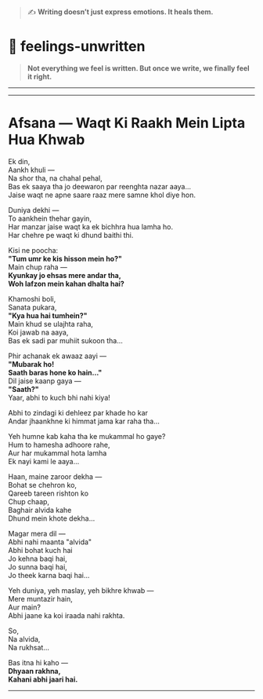 > ✍️ **Writing doesn’t just express emotions. It heals them.**

# 🌿 feelings-unwritten

> **Not everything we feel is written. But once we write, we finally feel it right.**  

---
---

# Afsana — Waqt Ki Raakh Mein Lipta Hua Khwab

Ek din,  
Aankh khuli —  
Na shor tha, na chahal pehal,  
Bas ek saaya tha jo deewaron par reenghta nazar aaya...  
Jaise waqt ne apne saare raaz mere samne khol diye hon.

Duniya dekhi —  
To aankhein thehar gayin,  
Har manzar jaise waqt ka ek bichhra hua lamha ho.  
Har chehre pe waqt ki dhund baithi thi.

Kisi ne poocha:  
**"Tum umr ke kis hisson mein ho?"**  
Main chup raha —  
**Kyunkay jo ehsas mere andar tha,  
Woh lafzon mein kahan dhalta hai?**

Khamoshi boli,  
Sanata pukara,  
**"Kya hua hai tumhein?"**  
Main khud se ulajhta raha,  
Koi jawab na aaya,  
Bas ek sadi par muhiit sukoon tha...

Phir achanak ek awaaz aayi —  
**"Mubarak ho!  
Saath baras hone ko hain..."**  
Dil jaise kaanp gaya —  
**"Saath?"**  
Yaar, abhi to kuch bhi nahi kiya!

Abhi to zindagi ki dehleez par khade ho kar  
Andar jhaankhne ki himmat jama kar raha tha...

Yeh humne kab kaha tha ke mukammal ho gaye?  
Hum to hamesha adhoore rahe,  
Aur har mukammal hota lamha  
Ek nayi kami le aaya...

Haan, maine zaroor dekha —  
Bohat se chehron ko,  
Qareeb tareen rishton ko  
Chup chaap,  
Baghair alvida kahe  
Dhund mein khote dekha...

Magar mera dil —  
Abhi nahi maanta "alvida"  
Abhi bohat kuch hai  
Jo kehna baqi hai,  
Jo sunna baqi hai,  
Jo theek karna baqi hai...

Yeh duniya, yeh maslay, yeh bikhre khwab —  
Mere muntazir hain,  
Aur main?  
Abhi jaane ka koi iraada nahi rakhta.

So,  
Na alvida,  
Na rukhsat...

Bas itna hi kaho —  
**Dhyaan rakhna,  
Kahani abhi jaari hai.**

---

